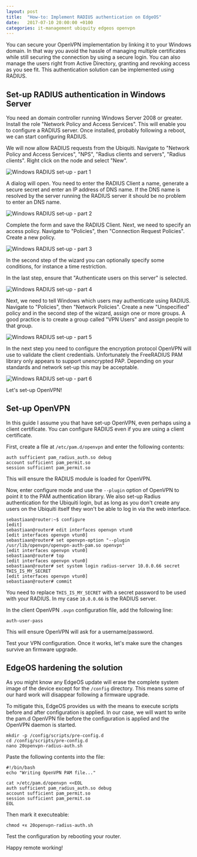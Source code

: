 ```yaml
---
layout: post
title:  "How-to: Implement RADIUS authentication on EdgeOS"
date:   2017-07-10 20:00:00 +0100
categories: it-management ubiquity edgeos openvpn
---
```


You can secure your OpenVPN implementation by linking it to your Windows domain. In that way you avoid the hassle of managing multiple certificates while still securing the connection by using a secure login. You can also manage the users right from Active Directory, granting and revoking access as you see fit. This authentication solution can be implemented using RADIUS.

## Set-up RADIUS authentication in Windows Server
You need an domain controller running Windows Server 2008 or greater. Install the role "Network Policy and Access Services". This will enable you to configure a RADIUS server. Once installed, probably following a reboot, we can start configuring RADIUS.

We will now allow RADIUS requests from the Ubiquiti. Navigate to "Network Policy and Access Services", "NPS", "Radius clients and servers", "Radius clients". Right click on the node and select "New".

![Windows RADIUS set-up - part 1](/images/blog/2017-07-10-how-to-implement-radius-authentication-openvpn-edgeos-windows-p1.png)

A dialog will open. You need to enter the RADIUS Client a name, generate a secure secret and enter an IP address of DNS name. If the DNS name is resolved by the server running the RADIUS server it should be no problem to enter an DNS name. 

![Windows RADIUS set-up - part 2](/images/blog/2017-07-10-how-to-implement-radius-authentication-openvpn-edgeos-windows-p2.png)

Complete the form and save the RADIUS Client. Next, we need to specify an access policy. Navigate to "Policies", then "Connection Request Policies". Create a new policy.

![Windows RADIUS set-up - part 3](/images/blog/2017-07-10-how-to-implement-radius-authentication-openvpn-edgeos-windows-p3.png)

In the second step of the wizard you can optionally specify some conditions, for instance a time restriction.

In the last step, ensure that "Authenticate users on this server" is selected. 

![Windows RADIUS set-up - part 4](/images/blog/2017-07-10-how-to-implement-radius-authentication-openvpn-edgeos-windows-p4.png)

Next, we need to tell Windows which users may authenticate using RADIUS. Navigate to "Policies", then "Network Policies". Create a new "Unspecified" policy and in the second step of the wizard, assign one or more groups. A good practice is to create a group called "VPN Users" and assign people to that group.

![Windows RADIUS set-up - part 5](/images/blog/2017-07-10-how-to-implement-radius-authentication-openvpn-edgeos-windows-p5.png)

In the next step you need to configure the encryption protocol OpenVPN will use to validate the client credentials.  Unfortunately the FreeRADIUS PAM library only appears to support unencrypted PAP. Depending on your standards and network set-up this may be acceptable.

![Windows RADIUS set-up - part 6](/images/blog/2017-07-10-how-to-implement-radius-authentication-openvpn-edgeos-windows-p6.png)

Let's set-up OpenVPN!

## Set-up OpenVPN
In this guide I assume you that have set-up OpenVPN, even perhaps using a client certificate. You can configure RADIUS even if you are using a client certificate. 

First, create a file at `/etc/pam.d/openvpn` and enter the following contents:
```
auth sufficient pam_radius_auth.so debug
account sufficient pam_permit.so
session sufficient pam_permit.so
```
This will ensure the RADIUS module is loaded for OpenVPN.

Now, enter configure mode and use the `--plugin` option of OpenVPN to point it to the PAM authentication library. We also set-up Radius authentication for the Ubiquiti login, but as long as you don't create any users on the Ubiquiti itself they won't be able to log in via the web interface.

```
sebastiaan@router:~$ configure
[edit]
sebastiaan@router# edit interfaces openvpn vtun0
[edit interfaces openvpn vtun0]
sebastiaan@router# set openvpn-option "--plugin /usr/lib/openvpn/openvpn-auth-pam.so openvpn"
[edit interfaces openvpn vtun0]
sebastiaan@router# top
[edit interfaces openvpn vtun0]
sebastiaan@router# set system login radius-server 10.0.0.66 secret THIS_IS_MY_SECRET
[edit interfaces openvpn vtun0]
sebastiaan@router# commit
```

You need to replace `THIS_IS_MY_SECRET` with a secret password to be used with your RADIUS. In my case `10.0.0.66` is the RADIUS server. 

In the client OpenVPN `.ovpn` configuration file, add the following line:
```
auth-user-pass
```

This will ensure OpenVPN will ask for a username/password.

Test your VPN configuration. Once it works, let's make sure the changes survive an firmware upgrade.

## EdgeOS hardening the solution
As you might know any EdgeOS update will erase the complete system image of the device except for the `/config` directory. This means some of our hard work will disappear following a firmware upgrade.

To mitigate this, EdgeOS provides us with the means to execute scripts before and after configuration is applied. In our case, we will want to write the pam.d OpenVPN file before the configuration is applied and the OpenVPN daemon is started.

```
mkdir -p /config/scripts/pre-config.d
cd /config/scripts/pre-config.d
nano 20openvpn-radius-auth.sh
```

Paste the following contents into the file:

```
#!/bin/bash
echo "Writing OpenVPN PAM file..."

cat >/etc/pam.d/openvpn <<EOL
auth sufficient pam_radius_auth.so debug
account sufficient pam_permit.so
session sufficient pam_permit.so
EOL
```

Then mark it executeable:

```
chmod +x 20openvpn-radius-auth.sh
```

Test the configuration by rebooting your router.

Happy remote working!